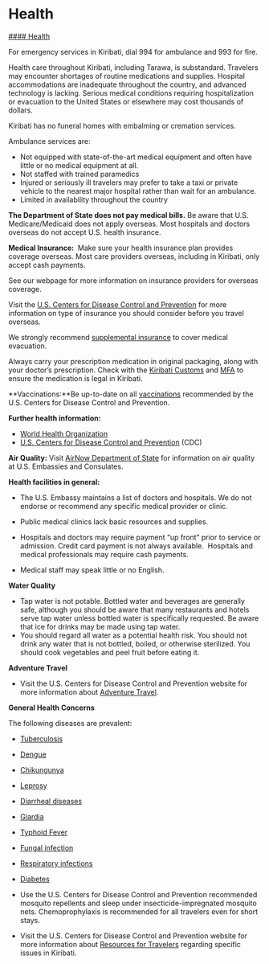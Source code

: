 # Health

[#### Health](javascript:void(0); "Health")

For emergency services in Kiribati, dial 994 for ambulance and 993 for fire.

Health care throughout Kiribati, including Tarawa, is substandard. Travelers may encounter shortages of routine medications and supplies. Hospital accommodations are inadequate throughout the country, and advanced technology is lacking. Serious medical conditions requiring hospitalization or evacuation to the United States or elsewhere may cost thousands of dollars.

Kiribati has no funeral homes with embalming or cremation services.

Ambulance services are:

* Not equipped with state-of-the-art medical equipment and often have little or no medical equipment at all.
* Not staffed with trained paramedics
* Injured or seriously ill travelers may prefer to take a taxi or private vehicle to the nearest major hospital rather than wait for an ambulance.
* Limited in availability throughout the country

**The Department of State does not pay medical bills.** Be aware that U.S. Medicare/Medicaid does not apply overseas. Most hospitals and doctors overseas do not accept U.S. health insurance.

**Medical Insurance:**  Make sure your health insurance plan provides coverage overseas. Most care providers overseas, including in Kiribati, only accept cash payments.  
  
See our webpage for more information on insurance providers for overseas coverage.

Visit the [U.S. Centers for Disease Control and Prevention](https://www.cdc.gov/nchs/fastats/health-insurance.htm) for more information on type of insurance you should consider before you travel overseas.

We strongly recommend [supplemental insurance](https://travel.state.gov/content/travel/en/international-travel/before-you-go/your-health-abroad/Insurance_Coverage_Overseas.html) to cover medical evacuation.

Always carry your prescription medication in original packaging, along with your doctor’s prescription. Check with the [Kiribati Customs](https://kiribati.tradeportal.org/Contacts/2?l=en) and [MFA](https://www.mfa.gov.ki/) to ensure the medication is legal in Kiribati.

**Vaccinations:**Be up-to-date on all [vaccinations](https://wwwnc.cdc.gov/travel/destinations/traveler/none/kiribati#vaccines-and-medicines) recommended by the U.S. Centers for Disease Control and Prevention.

**Further health information:**

* [World Health Organization](https://www.who.int/kiribati)
* [U.S. Centers for Disease Control and Prevention](https://wwwnc.cdc.gov/travel/destinations/traveler/none/kiribati) (CDC)

**Air Quality:** Visit [AirNow Department of State](https://www.airnow.gov/index.cfm?action=airnow.global_summary) for information on air quality at U.S. Embassies and Consulates.

**Health facilities in general:**

* The U.S. Embassy maintains a list of doctors and hospitals. We do not endorse or recommend any specific medical provider or clinic.
* Public medical clinics lack basic resources and supplies.

* Hospitals and doctors may require payment “up front” prior to service or admission. Credit card payment is not always available.  Hospitals and medical professionals may require cash payments.

* Medical staff may speak little or no English.

**Water Quality**

* Tap water is not potable. Bottled water and beverages are generally safe, although you should be aware that many restaurants and hotels serve tap water unless bottled water is specifically requested. Be aware that ice for drinks may be made using tap water.
* You should regard all water as a potential health risk. You should not drink any water that is not bottled, boiled, or otherwise sterilized. You should cook vegetables and peel fruit before eating it.

**Adventure Travel**

* Visit the U.S. Centers for Disease Control and Prevention website for more information about [Adventure Travel](https://wwwnc.cdc.gov/travel/page/adventure).

**General Health Concerns**

The following diseases are prevalent:

* [Tuberculosis](https://wwwnc.cdc.gov/travel/destinations/traveler/none/kiribati#non-vaccine-preventable-diseases)
* [Dengue](https://wwwnc.cdc.gov/travel/destinations/traveler/none/kiribati#non-vaccine-preventable-diseases)
* [Chikungunya](https://wwwnc.cdc.gov/travel/destinations/traveler/none/kiribati#non-vaccine-preventable-diseases)
* [Leprosy](https://wwwnc.cdc.gov/travel/destinations/traveler/none/kiribati#non-vaccine-preventable-diseases)
* [Diarrheal diseases](https://wwwnc.cdc.gov/travel/destinations/traveler/none/kiribati#non-vaccine-preventable-diseases)
* [Giardia](https://wwwnc.cdc.gov/travel/destinations/traveler/none/kiribati#non-vaccine-preventable-diseases)
* [Typhoid Fever](https://wwwnc.cdc.gov/travel/destinations/traveler/none/kiribati#non-vaccine-preventable-diseases)
* [Fungal infection](https://travel.state.gov/content/travel/en/international-travel/International-Travel-Country-Information-Pages/Kiribati.html#ExternalPopup)
* [Respiratory infections](https://wwwnc.cdc.gov/travel/destinations/traveler/none/kiribati)
* [Diabetes](https://wwwnc.cdc.gov/travel/yellowbook/2020/travelers-with-additional-considerations/travelers-with-chronic-illnesses)

* Use the U.S. Centers for Disease Control and Prevention recommended mosquito repellents and sleep under insecticide-impregnated mosquito nets. Chemoprophylaxis is recommended for all travelers even for short stays.

* Visit the U.S. Centers for Disease Control and Prevention website for more information about [Resources for Travelers](https://wwwnc.cdc.gov/travel/page/traveler-information-center) regarding specific issues in Kiribati.